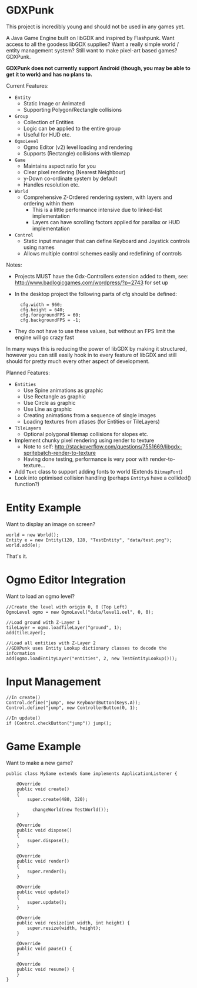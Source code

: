 GDXPunk
=======

This project is incredibly young and should not be used in any games yet.

A Java Game Engine built on libGDX and inspired by Flashpunk. Want access to all the goodess libGDX supplies? Want a really simple world / entity management system? Still want to make pixel-art based games? GDXPunk.

**GDXPunk does not currently support Android (though, you may be able to get it to work) and has no plans to.**

Current Features:
- ```Entity```
  - Static Image or Animated
  - Supporting Polygon/Rectangle collisions
- ```Group```
  - Collection of Entities
  - Logic can be applied to the entire group
  - Useful for HUD etc.
- ```OgmoLevel```
  - Ogmo Editor (v2) level loading and rendering
  - Supports (Rectangle) collisions with tilemap
- ```Game```
  - Maintains aspect ratio for you
  - Clear pixel rendering (Nearest Neighbour)
  - y-Down co-ordinate system by default
  - Handles resolution etc.
- ```World```
  - Comprehensive Z-Ordered rendering system, with layers and ordering within them
    - This is a little performance intensive due to linked-list implementation
    - Layers can have scrolling factors applied for parallax or HUD implementation
- ```Control```
  - Static input manager that can define Keyboard and Joystick controls using names
  - Allows multiple control schemes easily and redefining of controls

Notes:
- Projects MUST have the Gdx-Controllers extension added to them, see: http://www.badlogicgames.com/wordpress/?p=2743 for set up
- In the desktop project the following parts of cfg should be defined:

        cfg.width = 960;
        cfg.height = 640;
        cfg.foregroundFPS = 60;
        cfg.backgroundFPS = -1;

- They do not have to use these values, but without an FPS limit the engine will go crazy fast

In many ways this is reducing the power of libGDX by making it structured, however you can still easily hook in to every feature of libGDX and still should for pretty much every other aspect of development.

Planned Features:
- ```Entities```
  - Use Spine animations as graphic
  - Use Rectangle as graphic
  - Use Circle as graphic
  - Use Line as graphic
  - Creating animations from a sequence of single images
  - Loading textures from atlases (for Entities or TileLayers)
- ```TileLayers```
  - Optional polygonal tilemap collisions for slopes etc.
- Implement chunky pixel rendering using render to texture 
  - Note to self: http://stackoverflow.com/questions/7551669/libgdx-spritebatch-render-to-texture
  - Having done testing, performance is very poor with render-to-texture...
- Add ```Text``` class to support adding fonts to world (Extends ```BitmapFont```)
- Look into optimised collision handling (perhaps ```Entity```s have a collided() function?)

Entity Example
=======

Want to display an image on screen?

    world = new World();
    Entity e = new Entity(128, 128, "TestEntity", "data/test.png");
    world.add(e);
  
That's it.

Ogmo Editor Integration
=============

Want to load an ogmo level?

    //Create the level with origin 0, 0 (Top Left)
    OgmoLevel ogmo = new OgmoLevel("data/level1.oel", 0, 0);
    
    //Load ground with Z-Layer 1
    tileLayer = ogmo.loadTileLayer("ground", 1);
    add(tileLayer);
    
    //Load all entities with Z-Layer 2
    //GDXPunk uses Entity Lookup dictionary classes to decode the information
    add(ogmo.loadEntityLayer("entities", 2, new TestEntityLookup()));
        
Input Management
================
        
    //In create()
    Control.define("jump", new KeyboardButton(Keys.A));
    Control.define("jump", new ControllerButton(0, 1);
    
    //In update()
    if (Control.checkButton("jump")) jump();
    
    
Game Example
=============

Want to make a new game?

    public class MyGame extends Game implements ApplicationListener {
        
        @Override
        public void create() 
      	{
      	    super.create(480, 320);
      		
              changeWorld(new TestWorld());
      	}
      
      	@Override
      	public void dispose()
      	{
      	    super.dispose();
      	}
      
      	@Override
      	public void render()
      	{		
      	    super.render();
      	}
      	
      	@Override
      	public void update()
      	{
      	    super.update();
      	}
      
      	@Override
      	public void resize(int width, int height) {
      	    super.resize(width, height);
      	}
      
      	@Override
      	public void pause() {
      	}
      
      	@Override
      	public void resume() {
      	}
    }
